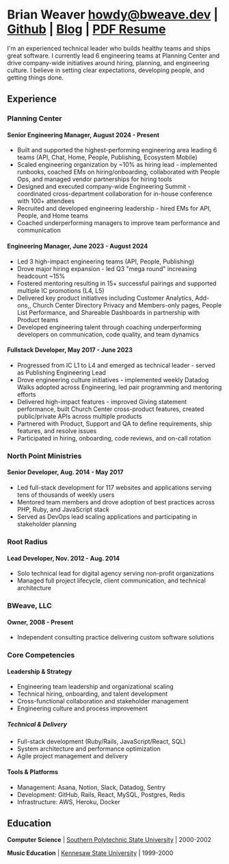 # Brian Weaver <span class="contact-info">howdy@bweave.dev | [Github](https://www.github.com/bweave) | [Blog](https://blog.bweave.dev/) | [PDF Resume](resume.pdf)</span>

I'm an experienced technical leader who builds healthy teams and ships great software. I currently lead 6 engineering teams at Planning Center and drive company-wide initiatives around hiring, planning, and engineering culture. I believe in setting clear expectations, developing people, and getting things done.

## Experience

### Planning Center

#### Senior Engineering Manager, August 2024 - Present

- Built and supported the highest-performing engineering area leading 6 teams (API, Chat, Home, People, Publishing, Ecosystem Mobile)
- Scaled engineering organization by ~10% as hiring lead - implemented runbooks, coached EMs on hiring/onboarding, collaborated with People Ops, and managed vendor partnerships for hiring tools
- Designed and executed company-wide Engineering Summit - coordinated cross-department collaboration for in-house conference with 100+ attendees
- Recruited and developed engineering leadership - hired EMs for API, People, and Home teams
- Coached underperforming managers to improve team performance and communication

#### Engineering Manager, June 2023 - August 2024

- Led 3 high-impact engineering teams (API, People, Publishing)
- Drove major hiring expansion - led Q3 "mega round" increasing headcount ~15%
- Fostered mentoring resulting in 15+ successful pairings and supported multiple IC promotions (L4, L5)
- Delivered key product initiatives including Customer Analytics, Add-ons,, Church Center Directory Privacy and Members-only pages, People List Performance, and Shareable Dashboards in partnership with Product teams
- Developed engineering talent through coaching underperforming developers on communication, code quality, and team dynamics

#### Fullstack Developer, May 2017 - June 2023

- Progressed from IC L1 to L4 and emerged as technical leader - served as Publishing Engineering Lead
- Drove engineering culture initiatives - implemented weekly Datadog Walks adopted across Engineering, led pair programming and mentoring efforts
- Delivered high-impact features - improved Giving statement performance, built Church Center cross-product features, created public/private APIs across multiple products
- Partnered with Product, Support and QA to define requirements, ship features, and resolve issues
- Participated in hiring, onboarding, code reviews, and on-call rotation

### North Point Ministries

#### Senior Developer, Aug. 2014 - May 2017

- Led full-stack development for 117 websites and applications serving tens of thousands of weekly users
- Mentored team members and drove adoption of best practices across PHP, Ruby, and JavaScript stack
- Served as DevOps lead scaling applications and participating in stakeholder planning

### Root Radius

#### Lead Developer, Nov. 2012 - Aug. 2014

- Solo technical lead for digital agency serving non-profit organizations
- Managed full project lifecycle, client communication, and technical architecture

### BWeave, LLC

#### Owner, 2008 - Present

- Independent consulting practice delivering custom software solutions

### Core Competencies

#### Leadership & Strategy

- Engineering team leadership and organizational scaling
- Technical hiring, onboarding, and talent development
- Cross-functional collaboration and stakeholder management
- Engineering culture and process improvement

##### Technical & Delivery

- Full-stack development (Ruby/Rails, JavaScript/React, SQL)
- System architecture and performance optimization
- Agile project management and delivery

#### Tools & Platforms

- Management: Asana, Notion, Slack, Datadog, Sentry
- Development: GitHub, Rails, React, MySQL, Postgres, Redis
- Infrastructure: AWS, Heroku, Docker

## Education

**Computer Science** | [Southern Polytechnic State University](http://engineering.kennesaw.edu/) | 2000-2002

**Music Education** | [Kennesaw State University](http://www.kennesaw.edu/) | 1999-2000
